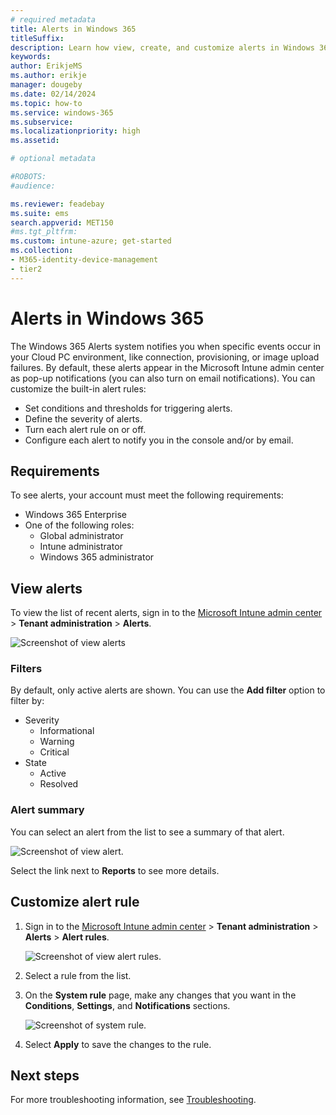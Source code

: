 ```yaml
---
# required metadata
title: Alerts in Windows 365
titleSuffix:
description: Learn how view, create, and customize alerts in Windows 365.
keywords:
author: ErikjeMS  
ms.author: erikje
manager: dougeby
ms.date: 02/14/2024
ms.topic: how-to
ms.service: windows-365
ms.subservice:
ms.localizationpriority: high
ms.assetid: 

# optional metadata

#ROBOTS:
#audience:

ms.reviewer: feadebay
ms.suite: ems
search.appverid: MET150
#ms.tgt_pltfrm:
ms.custom: intune-azure; get-started
ms.collection:
- M365-identity-device-management
- tier2
---
```


# Alerts in Windows 365

The Windows 365 Alerts system notifies you when specific events occur in your Cloud PC environment, like connection, provisioning, or image upload failures. By default, these alerts appear in the Microsoft Intune admin center as pop-up notifications (you can also turn on email notifications). You can customize the built-in alert rules:

- Set conditions and thresholds for triggering alerts.
- Define the severity of alerts.
- Turn each alert rule on or off.
- Configure each alert to notify you in the console and/or by email.

## Requirements

To see alerts, your account must meet the following requirements:

- Windows 365 Enterprise
- One of the following roles:
  - Global administrator
  - Intune administrator
  - Windows 365 administrator

## View alerts

To view the list of recent alerts, sign in to the [Microsoft Intune admin center](https://go.microsoft.com/fwlink/?linkid=2109431) > **Tenant administration** > **Alerts**.

![Screenshot of view alerts](./media/alerts/view-alerts.png)

### Filters

By default, only active alerts are shown. You can use the **Add filter** option to filter by:

- Severity
  - Informational
  - Warning
  - Critical
- State
  - Active
  - Resolved
  
### Alert summary

You can select an alert from the list to see a summary of that alert.

![Screenshot of view alert.](./media/alerts/alert-summary.png)

Select the link next to **Reports** to see more details.

## Customize alert rule

1. Sign in to the [Microsoft Intune admin center](https://go.microsoft.com/fwlink/?linkid=2109431) > **Tenant administration** > **Alerts** > **Alert rules**.

   ![Screenshot of view alert rules.](./media/alerts/view-alert-rules.png)

2. Select a rule from the list.
3. On the **System rule** page, make any changes that you want in the **Conditions**, **Settings**, and **Notifications** sections.

   ![Screenshot of system rule.](./media/alerts/system-rule.png)

4. Select **Apply** to save the changes to the rule.

<!-- ########################## -->
## Next steps

For more troubleshooting information, see [Troubleshooting](troubleshooting.md).
